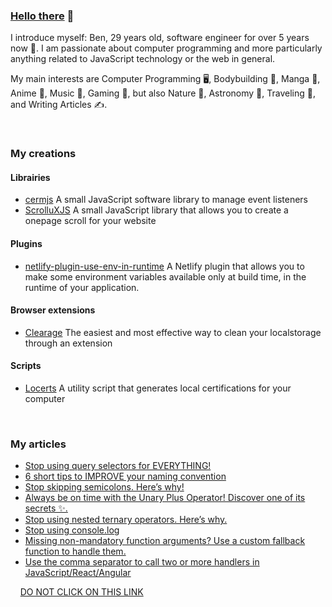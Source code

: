 ### [Hello there](https://www.youtube.com/watch?v=rEq1Z0bjdwc) 👋

I introduce myself: Ben, 29 years old, software engineer for over 5 years now 🚀. I am passionate about computer programming and more particularly anything related to JavaScript technology or the web in general. 

My main interests are Computer Programming 🖥, Bodybuilding 💪, Manga 📖, Anime 🍥, Music 🎵, Gaming 👾, but also Nature 🌱, Astronomy 🔭, Traveling 🛫, and Writing Articles ✍️.

&nbsp;
### My creations
#### Librairies
  - [cermjs](https://github.com/ARKHN3B/cermjs) A small JavaScript software library to manage event listeners 
  - [ScrolluXJS](https://github.com/ARKHN3B/ScrolluXJS) A small JavaScript library that allows you to create a onepage scroll for your website 

#### Plugins
  - [netlify-plugin-use-env-in-runtime](https://github.com/ARKHN3B/netlify-plugin-use-env-in-runtime) A Netlify plugin that allows you to make some environment variables available only at build time, in the runtime of your application.

#### Browser extensions
  - [Clearage](https://chrome.google.com/webstore/detail/clearage-clear-your-local/degjfgjmcbgmokkinibindbpghljhnfp?hl=en) The easiest and most effective way to clean your localstorage through an extension

#### Scripts
  - [Locerts](https://github.com/ARKHN3B/locerts) A utility script that generates local certifications for your computer


&nbsp;
### My articles
  - [Stop using query selectors for EVERYTHING!](https://medium.com/p/stop-using-query-selectors-for-everything-52a8a6cb3d38)
  - [6 short tips to IMPROVE your naming convention](https://medium.com/p/6-short-tips-to-improve-your-naming-convention-ed13f10469be)
  - [Stop skipping semicolons. Here’s why!](https://medium.com/p/stop-skipping-semicolons-heres-why-27929939d8a2)
  - [Always be on time with the Unary Plus Operator! Discover one of its secrets ✨.](https://medium.com/p/always-be-on-time-with-the-unary-plus-operator-discover-one-of-its-secrets-8a235e211a97)
  - [Stop using nested ternary operators. Here’s why.](https://medium.com/p/stop-using-nested-ternary-operators-heres-why-53e7e078e65a)
  - [Stop using console.log](https://medium.com/p/stop-using-console-log-d281a900dedb)
  - [Missing non-mandatory function arguments? Use a custom fallback function to handle them.](https://medium.com/p/missing-non-mandatory-function-arguments-use-a-custom-fallback-function-to-handle-them-188aff6dbba3)
  - [Use the comma separator to call two or more handlers in JavaScript/React/Angular](https://medium.com/p/use-the-comma-separator-to-call-two-or-more-handlers-in-javascript-react-angular-787810d3e299)


&nbsp;
&nbsp;
[DO NOT CLICK ON THIS LINK](https://youtu.be/dQw4w9WgXcQ?t=0)

<!--
**ARKHN3B/ARKHN3B** is a ✨ _special_ ✨ repository because its `README.md` (this file) appears on your GitHub profile.

Here are some ideas to get you started:

- 🔭 I’m currently working on 
- 🌱 I’m currently learning ...
- 👯 I’m looking to collaborate on ...
- 🤔 I’m looking for help with ...
- 💬 Ask me about ...
- 📫 How to reach me: ...
- 😄 Pronouns: ...
- ⚡ Fun fact: ...
-->

